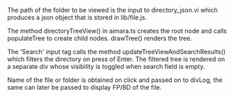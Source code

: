 The path of the folder to be viewed is the input to directory_json.vi which produces a json object that is stored in lib/file.js.

The method directoryTreeView() in aimara.ts creates the root node and calls populateTree to create child nodes. drawTree() renders the tree.

The 'Search' input tag calls the method updateTreeViewAndSearchResults() which filters the directory on press of Enter. The filtered tree is rendered on a separate div whose visibility is toggled when search field is empty.

Name of the file or folder is obtained on click and passed on to divLog, the same can later be passed to display FP/BD of the file.